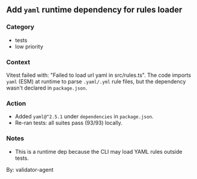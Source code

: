 ## Add `yaml` runtime dependency for rules loader

### Category

- tests
- low priority

### Context

Vitest failed with: "Failed to load url yaml in src/rules.ts". The code imports `yaml` (ESM) at runtime to parse `.yaml/.yml` rule files, but the dependency wasn't declared in `package.json`.

### Action

- Added `yaml@^2.5.1` under `dependencies` in `package.json`.
- Re-ran tests: all suites pass (93/93) locally.

### Notes

- This is a runtime dep because the CLI may load YAML rules outside tests.

By: validator-agent
